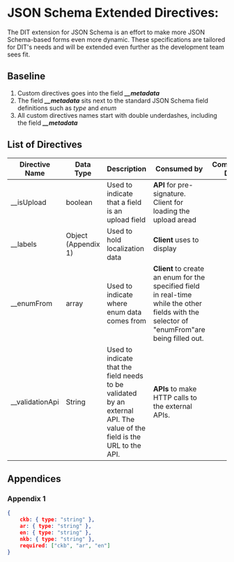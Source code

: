 # JSON Schema Extended Directives:

The DIT extension for JSON Schema is an effort to make more JSON Schema-based forms even more dynamic. These specifications are tailored for DIT's needs and will be extended even further as the development team sees fit.

## Baseline 

1. Custom directives goes into the field ***__metadata***
2. The field ***__metadata*** sits next to the standard JSON Schema field definitions such as *type* and *enum*
3. All custom directives names start with double underdashes, including the field ***__metadata*** 

## List of Directives

| Directive Name  | Data Type           | Description                                                  | Consumed by                                                  | Complementary Directive |
| --------------- | ------------------- | ------------------------------------------------------------ | ------------------------------------------------------------ | ----------------------- |
| __isUpload      | boolean             | Used to indicate that a field is an upload field             | **API** for pre-signature. Client for loading the upload aread |                         |
| __labels        | Object (Appendix 1) | Used to hold localization data                               | **Client** uses to display                                   |                         |
| __enumFrom      | array               | Used to indicate where enum data comes from                  | **Client** to create an enum for the specified field in real-time while the other fields with the selector of "enumFrom"are being filled out. |                         |
| __validationApi | String              | Used to indicate that the field needs to be validated by an external API. The value of the field is the URL to the API. | **APIs** to make HTTP calls to the external APIs.            |                         |





## Appendices

### Appendix 1 

```json
{
    ckb: { type: "string" },
    ar: { type: "string" },
    en: { type: "string" },
    nkb: { type: "string" },
    required: ["ckb", "ar", "en"]
}
```
